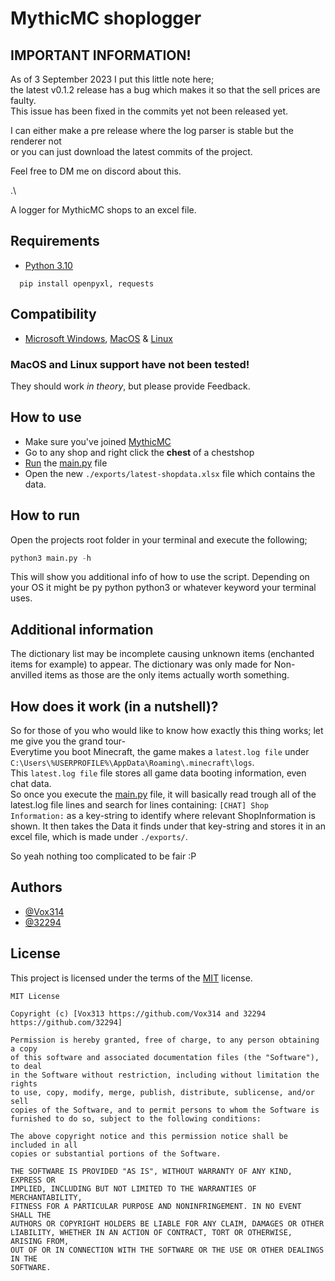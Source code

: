 # MythicMC shoplogger

## IMPORTANT INFORMATION!
As of 3 September 2023 I put this little note here;\
the latest v0.1.2 release has a bug which makes it so that the sell prices are faulty.\
This issue has been fixed in the commits yet not been released yet.

I can either make a pre release where the log parser is stable but the renderer not\
or you can just download the latest commits of the project.

Feel free to DM me on discord about this.

.\

A logger for MythicMC shops to an excel file.

## Requirements

- [Python 3.10](https://www.python.org/downloads/release/python-3100/)

```
  pip install openpyxl, requests
```

## Compatibility
- [Microsoft Windows](https://www.microsoft.com/en-us/software-download/), [MacOS](https://www.apple.com/macos) & [Linux](https://www.linux.org/pages/download/)
### MacOS and Linux support have not been tested!
They should work *in theory*, but please provide Feedback.

## How to use
- Make sure you've joined [MythicMC](https://mythicmc.org)
- Go to any shop and right click the **chest** of a chestshop
- [Run](#how-to-run) the [main.py](https://github.com/Vox314/MythicMC-shoplogger/blob/master/main.py) file
- Open the new ``./exports/latest-shopdata.xlsx`` file which contains the data. 

## How to run
Open the projects root folder in your terminal and execute the following;
```py
python3 main.py -h
```
This will show you additional info of how to use the script.
Depending on your OS it might be py python python3 or whatever keyword your terminal uses.

## Additional information
The dictionary list may be incomplete causing unknown items (enchanted items for example) to appear.
The dictionary was only made for Non-anvilled items as those are the only items actually worth something.

## How does it work (in a nutshell)?
So for those of you who would like to know how exactly this thing works; let me give you the grand tour-\
Everytime you boot Minecraft, the game makes a ``latest.log file`` under ``C:\Users\%USERPROFILE%\AppData\Roaming\.minecraft\logs``.\
This ``latest.log file`` file stores all game data booting information, even chat data.\
So once you execute the [main.py](https://github.com/Vox314/MythicMC-shoplogger/blob/master/main.py) file, it will basically
read trough all of the latest.log file lines and search for lines containing: ``[CHAT] Shop Information:`` as a key-string
to identify where relevant ShopInformation is shown. It then takes the Data it finds under that key-string and stores it in an
excel file, which is made under ``./exports/``.

So yeah nothing too complicated to be fair :P

## Authors

- [@Vox314](https://www.github.com/Vox314)
- [@32294](https://www.github.com/32294)

## License
This project is licensed under the terms of the [MIT](https://choosealicense.com/licenses/mit/) license.

```
MIT License

Copyright (c) [Vox313 https://github.com/Vox314 and 32294 https://github.com/32294]

Permission is hereby granted, free of charge, to any person obtaining a copy
of this software and associated documentation files (the "Software"), to deal
in the Software without restriction, including without limitation the rights
to use, copy, modify, merge, publish, distribute, sublicense, and/or sell
copies of the Software, and to permit persons to whom the Software is
furnished to do so, subject to the following conditions:

The above copyright notice and this permission notice shall be included in all
copies or substantial portions of the Software.

THE SOFTWARE IS PROVIDED "AS IS", WITHOUT WARRANTY OF ANY KIND, EXPRESS OR
IMPLIED, INCLUDING BUT NOT LIMITED TO THE WARRANTIES OF MERCHANTABILITY,
FITNESS FOR A PARTICULAR PURPOSE AND NONINFRINGEMENT. IN NO EVENT SHALL THE
AUTHORS OR COPYRIGHT HOLDERS BE LIABLE FOR ANY CLAIM, DAMAGES OR OTHER
LIABILITY, WHETHER IN AN ACTION OF CONTRACT, TORT OR OTHERWISE, ARISING FROM,
OUT OF OR IN CONNECTION WITH THE SOFTWARE OR THE USE OR OTHER DEALINGS IN THE
SOFTWARE.
```